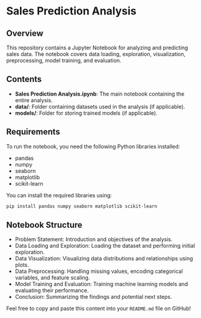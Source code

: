# Sales Prediction Analysis

## Overview
This repository contains a Jupyter Notebook for analyzing and predicting sales data. The notebook covers data loading, exploration, visualization, preprocessing, model training, and evaluation.

## Contents
- **Sales Prediction Analysis.ipynb**: The main notebook containing the entire analysis.
- **data/**: Folder containing datasets used in the analysis (if applicable).
- **models/**: Folder for storing trained models (if applicable).

## Requirements
To run the notebook, you need the following Python libraries installed:
- pandas
- numpy
- seaborn
- matplotlib
- scikit-learn

You can install the required libraries using:
```bash
pip install pandas numpy seaborn matplotlib scikit-learn
```
## Notebook Structure

- Problem Statement: Introduction and objectives of the analysis.
- Data Loading and Exploration: Loading the dataset and performing initial exploration.
- Data Visualization: Visualizing data distributions and relationships using plots.
- Data Preprocessing: Handling missing values, encoding categorical variables, and feature scaling.
- Model Training and Evaluation: Training machine learning models and evaluating their performance.
- Conclusion: Summarizing the findings and potential next steps.


Feel free to copy and paste this content into your `README.md` file on GitHub!


